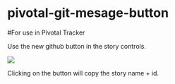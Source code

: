 pivotal-git-mesage-button
=========================
#For use in Pivotal Tracker

Use the new github button in the story controls.

<img src="http://i.gyazo.com/6ffd359cde39ecaf8c6881ab51dbecc2.png" />

Clicking on the button will copy the story name + id.
